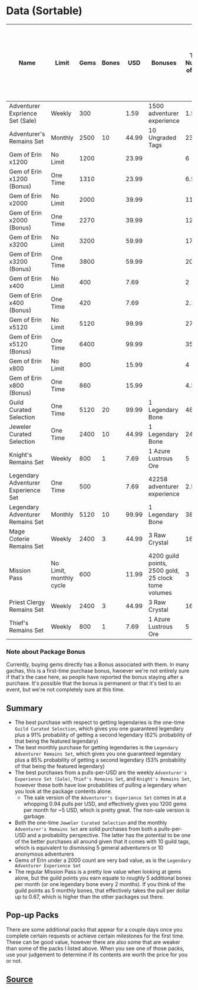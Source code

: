 # Data (Sortable)
| Name                                | Limit                   | Gems | Bones | USD   | Bonuses                                             | Total Number of Pulls | Pulls per $1 | Probability of At Least One Legendary<br>from Gems + Bones (Excluding Legendary Bone) | Probability of At Least One Featured Legendary<br>from Gems Only |
| ----------------------------------- | ----------------------- | ---- | ----- | ----- | --------------------------------------------------- | --------------------- | ------------ | ------------------------------------------------------------------------------------- | ---------------------------------------------------------------- |
| Adventurer Exprience Set (Sale)     | Weekly                  | 300  |       | 1.59  | 1500 adventurer experience                          | 1.5                   | 0.94         | 0.07                                                                                  | 0.03                                                             |
| Adventurer's Remains Set            | Monthly                 | 2500 | 10    | 44.99 | 10 Ungraded Tags                                    | 23.5                  | 0.52         | 0.7                                                                                   | 0.24                                                             |
| Gem of Erin x1200                   | No Limit                | 1200 |       | 23.99 |                                                     | 6                     | 0.25         | 0.26                                                                                  | 0.11                                                             |
| Gem of Erin x1200 (Bonus)           | One Time                | 1310 |       | 23.99 |                                                     | 6.55                  | 0.27         | 0.29                                                                                  | 0.12                                                             |
| Gem of Erin x2000                   | No Limit                | 2000 |       | 39.99 |                                                     | 11                    | 0.28         | 0.43                                                                                  | 0.2                                                              |
| Gem of Erin x2000 (Bonus)           | One Time                | 2270 |       | 39.99 |                                                     | 12.35                 | 0.31         | 0.47                                                                                  | 0.22                                                             |
| Gem of Erin x3200                   | No Limit                | 3200 |       | 59.99 |                                                     | 17                    | 0.28         | 0.58                                                                                  | 0.29                                                             |
| Gem of Erin x3200 (Bonus)           | One Time                | 3800 |       | 59.99 |                                                     | 20                    | 0.33         | 0.64                                                                                  | 0.33                                                             |
| Gem of Erin x400                    | No Limit                | 400  |       | 7.69  |                                                     | 2                     | 0.26         | 0.1                                                                                   | 0.04                                                             |
| Gem of Erin x400 (Bonus)            | One Time                | 420  |       | 7.69  |                                                     | 2.1                   | 0.27         | 0.1                                                                                   | 0.04                                                             |
| Gem of Erin x5120                   | No Limit                | 5120 |       | 99.99 |                                                     | 27.6                  | 0.28         | 0.76                                                                                  | 0.43                                                             |
| Gem of Erin x5120 (Bonus)           | One Time                | 6400 |       | 99.99 |                                                     | 35                    | 0.35         | 0.83                                                                                  | 0.51                                                             |
| Gem of Erin x800                    | No Limit                | 800  |       | 15.99 |                                                     | 4                     | 0.25         | 0.19                                                                                  | 0.08                                                             |
| Gem of Erin x800 (Bonus)            | One Time                | 860  |       | 15.99 |                                                     | 4.3                   | 0.27         | 0.2                                                                                   | 0.08                                                             |
| Guild Curated Selection             | One Time                | 5120 | 20    | 99.99 | 1 Legendary Bone                                    | 48.6                  | 0.49         | 0.91                                                                                  | 0.43                                                             |
| Jeweler Curated Selection           | One Time                | 2400 | 10    | 44.99 | 1 Legendary Bone                                    | 24                    | 0.53         | 0.69                                                                                  | 0.23                                                             |
| Knight's Remains Set                | Weekly                  | 800  | 1     | 7.69  | 1 Azure Lustrous Ore                                | 5                     | 0.65         | 0.23                                                                                  | 0.08                                                             |
| Legendary Adventurer Experience Set | One Time                | 500  |       | 7.69  | 42258 adventurer experience                         | 2.5                   | 0.33         | 0.12                                                                                  | 0.05                                                             |
| Legendary Adventurer Remains Set    | Monthly                 | 5120 | 10    | 99.99 | 1 Legendary Bone                                    | 38.6                  | 0.39         | 0.85                                                                                  | 0.43                                                             |
| Mage Coterie Remains Set            | Weekly                  | 2400 | 3     | 44.99 | 3 Raw Crystal                                       | 16                    | 0.36         | 0.56                                                                                  | 0.23                                                             |
| Mission Pass                        | No Limit, monthly cycle | 600  |       | 11.99 | 4200 guild points, 2500 gold, 25 clock tome volumes | 3                     | 0.25         | 0.14                                                                                  | 0.06                                                             |
| Priest Clergy Remains Set           | Weekly                  | 2400 | 3     | 44.99 | 3 Raw Crystal                                       | 16                    | 0.36         | 0.56                                                                                  | 0.23                                                             |
| Thief's Remains Set                 | Weekly                  | 800  | 1     | 7.69  | 1 Azure Lustrous Ore                                | 5                     | 0.65         | 0.23                                                                                  | 0.08                                                             |

### Note about Package Bonus
Currently, buying gems directly has a Bonus associated with them. In many gachas, this is a first-time purchase bonus, hwoever we're not entirely sure if that's the case here, as people have reported the bonus staying after a purchase. It's possible that the bonus is permanent or that it's tied to an event, but we're not completely sure at this time.

## Summary
* The best purchase with respect to getting legendaries is the one-time `Guild Curated Selection`, which gives you one guaranteed legendary plus a 91% probability of getting a second legendary (62% probability of that being the featured legendary)
* The best monthly purchase for getting legendaries is the `Legendary Adventurer Remains Set`, which gives you one guaranteed legendary plus a 85% probability of getting a second legendary (53% probability of that being the featured legendary)
* The best purchases from a pulls-per-USD are the weekly `Adventurer's Experience Set (Sale)`, `Thief's Remains Set`, and `Knight's Remains Set`, however these both have low probabilities of pulling a legendary when you look at the package contents alone.
    * The sale version of the `Adventurer's Experience Set` comes in at a whopping 0.94 pulls per USD, and effectively gives you 1200 gems per month for ~5 USD, which is pretty great. The non-sale version is garbage.
* Both the one-time `Jeweler Curated Selection` and the monthly `Adventurer's Remains Set` are solid purchases from both a pulls-per-USD and a probability perspective. The latter has the potential to be one of the better purchases all around given that it comes with 10 guild tags, which is equivalent to dismissing 5 general adventurers or 10 anonymous adventurers
* Gems of Erin under a 2000 count are very bad value, as is the `Legendary Adventurer Experience Set`
* The regular Mission Pass is a pretty low value when looking at gems alone, but the guild points you earn equate to roughly 5 additional bones per month (or one legendary bone every 2 months). If you think of the guild points as 5 monthly bones, that effectively takes the pull per dollar up to 0.67, which is higher than the other packages out there.

## Pop-up Packs
There are some additional packs that appear for a couple days once you complete certain requests or achieve certain milestones for the first time. These can be good value, however there are also some that are weaker than some of the packs I listed above. When you see one of those packs, use your judgement to determine if its contents are worth the price for you or not.

## [Source](https://docs.google.com/spreadsheets/d/12hBa-YCU2bYeoOoqlctb6-G4nRiY9VvvWSYv0-xWft0)